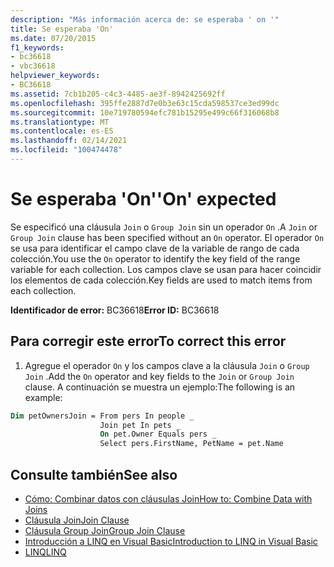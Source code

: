 ```yaml
---
description: "Más información acerca de: se esperaba ' on '"
title: Se esperaba 'On'
ms.date: 07/20/2015
f1_keywords:
- bc36618
- vbc36618
helpviewer_keywords:
- BC36618
ms.assetid: 7cb1b205-c4c3-4485-ae3f-8942425692ff
ms.openlocfilehash: 395ffe2887d7e0b3e63c15cda598537ce3ed99dc
ms.sourcegitcommit: 10e719780594efc781b15295e499c66f316068b8
ms.translationtype: MT
ms.contentlocale: es-ES
ms.lasthandoff: 02/14/2021
ms.locfileid: "100474478"
---
```

# <a name="on-expected"></a><span data-ttu-id="0dbd7-103">Se esperaba 'On'</span><span class="sxs-lookup"><span data-stu-id="0dbd7-103">'On' expected</span></span>

<span data-ttu-id="0dbd7-104">Se especificó una cláusula `Join` o `Group Join` sin un operador `On` .</span><span class="sxs-lookup"><span data-stu-id="0dbd7-104">A `Join` or `Group Join` clause has been specified without an `On` operator.</span></span> <span data-ttu-id="0dbd7-105">El operador `On` se usa para identificar el campo clave de la variable de rango de cada colección.</span><span class="sxs-lookup"><span data-stu-id="0dbd7-105">You use the `On` operator to identify the key field of the range variable for each collection.</span></span> <span data-ttu-id="0dbd7-106">Los campos clave se usan para hacer coincidir los elementos de cada colección.</span><span class="sxs-lookup"><span data-stu-id="0dbd7-106">Key fields are used to match items from each collection.</span></span>  
  
 <span data-ttu-id="0dbd7-107">**Identificador de error:** BC36618</span><span class="sxs-lookup"><span data-stu-id="0dbd7-107">**Error ID:** BC36618</span></span>  
  
## <a name="to-correct-this-error"></a><span data-ttu-id="0dbd7-108">Para corregir este error</span><span class="sxs-lookup"><span data-stu-id="0dbd7-108">To correct this error</span></span>  
  
1. <span data-ttu-id="0dbd7-109">Agregue el operador `On` y los campos clave a la cláusula `Join` o `Group Join` .</span><span class="sxs-lookup"><span data-stu-id="0dbd7-109">Add the `On` operator and key fields to the `Join` or `Group Join` clause.</span></span> <span data-ttu-id="0dbd7-110">A continuación se muestra un ejemplo:</span><span class="sxs-lookup"><span data-stu-id="0dbd7-110">The following is an example:</span></span>
  
```vb  
Dim petOwnersJoin = From pers In people _  
                    Join pet In pets _  
                    On pet.Owner Equals pers _  
                    Select pers.FirstName, PetName = pet.Name  
```  
  
## <a name="see-also"></a><span data-ttu-id="0dbd7-111">Consulte también</span><span class="sxs-lookup"><span data-stu-id="0dbd7-111">See also</span></span>

- [<span data-ttu-id="0dbd7-112">Cómo: Combinar datos con cláusulas Join</span><span class="sxs-lookup"><span data-stu-id="0dbd7-112">How to: Combine Data with Joins</span></span>](../programming-guide/language-features/linq/how-to-combine-data-with-linq-by-using-joins.md)
- [<span data-ttu-id="0dbd7-113">Cláusula Join</span><span class="sxs-lookup"><span data-stu-id="0dbd7-113">Join Clause</span></span>](../language-reference/queries/join-clause.md)
- [<span data-ttu-id="0dbd7-114">Cláusula Group Join</span><span class="sxs-lookup"><span data-stu-id="0dbd7-114">Group Join Clause</span></span>](../language-reference/queries/group-join-clause.md)
- [<span data-ttu-id="0dbd7-115">Introducción a LINQ en Visual Basic</span><span class="sxs-lookup"><span data-stu-id="0dbd7-115">Introduction to LINQ in Visual Basic</span></span>](../programming-guide/language-features/linq/introduction-to-linq.md)
- [<span data-ttu-id="0dbd7-116">LINQ</span><span class="sxs-lookup"><span data-stu-id="0dbd7-116">LINQ</span></span>](../programming-guide/language-features/linq/index.md)
